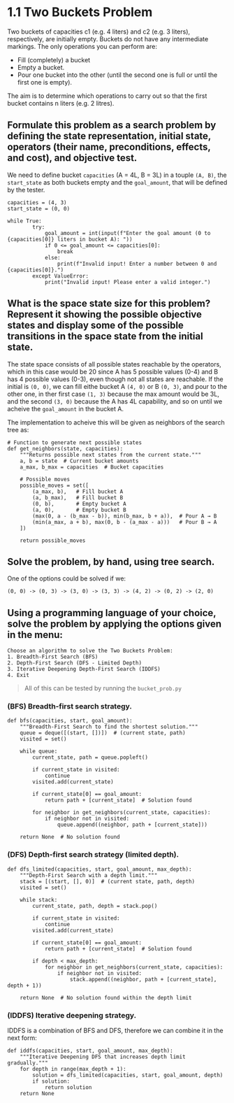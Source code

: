 # 1.1 Two Buckets Problem 
Two buckets of capacities c1 (e.g. 4 liters) and c2 (e.g. 3 liters), respectively, are initially empty.
Buckets do not have any intermediate markings. The only operations you can perform are: 

- Fill (completely) a bucket  
- Empty a bucket. 
- Pour one bucket into the other (until the second one is full or until the first one is empty). 

The aim is to determine which operations to carry out so that the first bucket contains n liters (e.g. 2 litres). 

## Formulate this problem as a search problem by defining the state representation, initial state, operators (their name, preconditions, effects, and cost), and objective test. 

We need to define bucket `capacities` (A = 4L, B = 3L) in a touple `(A, B)`, the `start_state` as both buckets empty and the `goal_amount`, that will be defined by the tester.

```
capacities = (4, 3)  
start_state = (0, 0)  
```
```
while True:
        try:
            goal_amount = int(input(f"Enter the goal amount (0 to {capacities[0]} liters in bucket A): "))
            if 0 <= goal_amount <= capacities[0]:
                break
            else:
                print(f"Invalid input! Enter a number between 0 and {capacities[0]}.")
        except ValueError:
            print("Invalid input! Please enter a valid integer.")
```

## What is the space state size for this problem? Represent it showing the possible objective states and display some of the possible transitions in the space state from the initial state.

The state space consists of all possible states reachable by the operators, which in this case would be 20 since A has 5 possible values (0-4) and B has 4 possible values (0-3), even though not all states are reachable.
If the initial is `(0, 0)`, we can fill eithe bucket A `(4, 0)` or B `(0, 3)`, and pour to the other one, in ther first case `(1, 3)` because the max amount would be 3L, and the second `(3, 0)` because the A has 4L capability, and so on until we acheive the `goal_amount` in the bucket A.

The implementation to acheive this will be given as neighbors of the search tree as:
```
# Function to generate next possible states
def get_neighbors(state, capacities):
    """Returns possible next states from the current state."""
    a, b = state  # Current bucket amounts
    a_max, b_max = capacities  # Bucket capacities

    # Possible moves
    possible_moves = set([
        (a_max, b),   # Fill bucket A
        (a, b_max),   # Fill bucket B
        (0, b),       # Empty bucket A
        (a, 0),       # Empty bucket B
        (max(0, a - (b_max - b)), min(b_max, b + a)),  # Pour A → B
        (min(a_max, a + b), max(0, b - (a_max - a)))   # Pour B → A
    ])
    
    return possible_moves
```

## Solve the problem, by hand, using tree search. 
One of the options could be solved if we:
```
(0, 0) -> (0, 3) -> (3, 0) -> (3, 3) -> (4, 2) -> (0, 2) -> (2, 0)
```
## Using a programming language of your choice, solve the problem by applying the options given in the menu: 
```
Choose an algorithm to solve the Two Buckets Problem:
1. Breadth-First Search (BFS)
2. Depth-First Search (DFS - Limited Depth)
3. Iterative Deepening Depth-First Search (IDDFS)
4. Exit
```
> All of this can be tested by running the `bucket_prob.py`

### (BFS) Breadth-first search strategy. 
```
def bfs(capacities, start, goal_amount):
    """Breadth-First Search to find the shortest solution."""
    queue = deque([(start, [])])  # (current state, path)
    visited = set()

    while queue:
        current_state, path = queue.popleft()

        if current_state in visited:
            continue
        visited.add(current_state)

        if current_state[0] == goal_amount:
            return path + [current_state]  # Solution found

        for neighbor in get_neighbors(current_state, capacities):
            if neighbor not in visited:
                queue.append((neighbor, path + [current_state]))

    return None  # No solution found
```

### (DFS) Depth-first search strategy (limited depth).
```
def dfs_limited(capacities, start, goal_amount, max_depth):
    """Depth-First Search with a depth limit."""
    stack = [(start, [], 0)]  # (current state, path, depth)
    visited = set()

    while stack:
        current_state, path, depth = stack.pop()

        if current_state in visited:
            continue
        visited.add(current_state)

        if current_state[0] == goal_amount:
            return path + [current_state]  # Solution found

        if depth < max_depth:
            for neighbor in get_neighbors(current_state, capacities):
                if neighbor not in visited:
                    stack.append((neighbor, path + [current_state], depth + 1))

    return None  # No solution found within the depth limit
```

### (IDDFS) Iterative deepening strategy. 
IDDFS is a combination of BFS and DFS, therefore we can combine it in the next form:
```
def iddfs(capacities, start, goal_amount, max_depth):
    """Iterative Deepening DFS that increases depth limit gradually."""
    for depth in range(max_depth + 1):
        solution = dfs_limited(capacities, start, goal_amount, depth)
        if solution:
            return solution
    return None
```